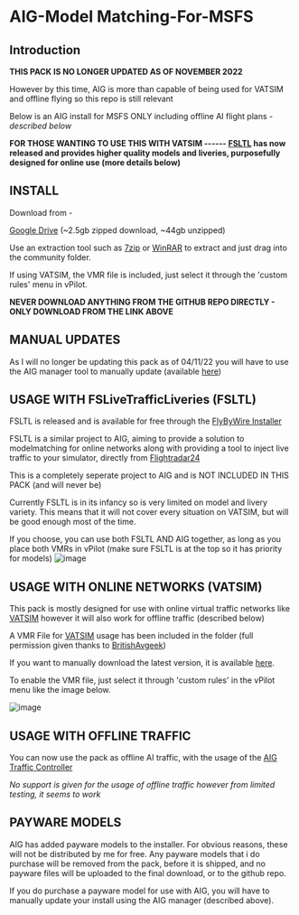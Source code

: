 # AIG-Model Matching-For-MSFS
## Introduction

**THIS PACK IS NO LONGER UPDATED AS OF NOVEMBER 2022**



However by this time, AIG is more than capable of being used for VATSIM and offline flying so this repo is still relevant

Below is an AIG install for MSFS ONLY including offline AI flight plans - *described below*

**FOR THOSE WANTING TO USE THIS WITH VATSIM ------ [FSLTL](https://www.fslivetrafficliveries.com/ "FSLTL") has now released and provides higher quality models and liveries, purposefully designed for online use (more details below)**
  

## <b>INSTALL</b>

Download from - 

[Google Drive](https://drive.google.com/file/d/1DBX7hqsbZ-9rOPT3XwugNYT5al6-QZQt/view?usp=sharing)  (~2.5gb zipped download, ~44gb unzipped)

Use an extraction tool such as [7zip](https://www.7-zip.org/) or [WinRAR](https://www.win-rar.com/) to extract and just drag into the community folder. 

If using VATSIM, the VMR file is included, just select it through the 'custom rules' menu in vPilot.

**NEVER  DOWNLOAD ANYTHING FROM THE GITHUB REPO DIRECTLY - ONLY DOWNLOAD FROM THE LINK ABOVE**

## MANUAL UPDATES

As I will no longer be updating this pack as of 04/11/22 you will have to use the AIG manager tool to manually update (available [here](https://www.alpha-india.net/forums/index.php?board=247.0))

## USAGE WITH FSLiveTrafficLiveries (FSLTL)

FSLTL is released and is available for free through the [FlyByWire Installer](https://api.flybywiresim.com/installer)

FSLTL is a similar project to AIG, aiming to provide a solution to modelmatching for online networks along with providing a tool to inject live traffic to your simulator, directly from [Flightradar24](https://www.flightradar24.com/ "flightradar24")

This is a completely seperate project to AIG and is NOT INCLUDED IN THIS PACK (and will never be)

Currently FSLTL is in its infancy so is very limited on model and livery variety. This means that it will not cover every situation on VATSIM, but will be good enough most of the time.

If you choose, you can use both FSLTL AND AIG together, as long as you place both VMRs in vPilot (make sure FSLTL is at the top so it has priority for models) ![image](https://cdn.discordapp.com/attachments/636979141421301760/1026857624681074801/unknown.png)

## USAGE WITH ONLINE NETWORKS (VATSIM)

This pack is mostly designed for use with online virtual traffic networks like [VATSIM](https://vatsim.net/)  however it will also work for offline traffic (described below)

A VMR File for [VATSIM](https://vatsim.net/) usage has been included in the folder (full permission given thanks to [BritishAvgeek](https://www.youtube.com/c/BritishAvgeek)) 

If you want to manually download the latest version, it is available [here](https://flightsim.to/file/23365/full-vatsim-aig-beta-model-matching).

To enable the VMR file, just select it through 'custom rules' in the vPilot menu like the image below. 

![image](https://user-images.githubusercontent.com/34142670/172803394-104b65f9-48eb-49c0-b121-974a03fe4118.png)


## USAGE WITH OFFLINE TRAFFIC 

You can now use the pack as offline AI traffic, with the usage of the [AIG Traffic Controller](https://www.alpha-india.net/aigfiles/files/Software/AIG_TrafficController.zip)

*No support is given for the usage of offline traffic however from limited testing, it seems to work*

## PAYWARE MODELS

AIG has added payware models to the installer. For obvious reasons, these will not be distributed by me for free.
Any payware models that i do purchase will be removed from the pack, before it is shipped, and no payware files will be uploaded to the final download, or to the github repo.

If you do purchase a payware model for use with AIG, you will have to manually update your install using the AIG manager (described above).

